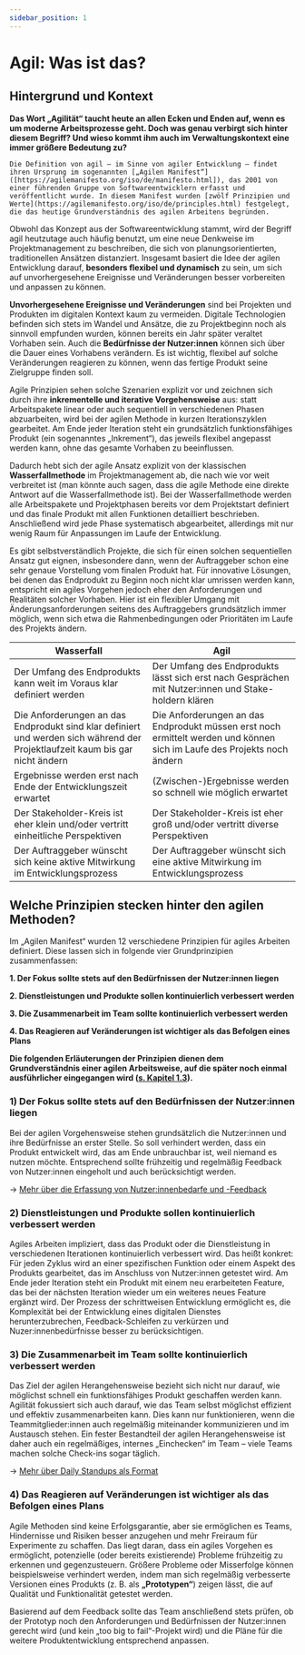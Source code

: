 ```yaml
---
sidebar_position: 1
---
```


# Agil: Was ist das?

## Hintergrund und Kontext

**Das Wort „Agilität“ taucht heute an allen Ecken und Enden auf, wenn es um moderne Arbeitsprozesse geht. Doch was genau verbirgt sich hinter diesem Begriff? Und wieso kommt ihm auch im Verwaltungskontext eine immer größere Bedeutung zu?**

`Die Definition von agil – im Sinne von agiler Entwicklung – findet ihren Ursprung im sogenannten [„Agilen Manifest“]([https://agilemanifesto.org/iso/de/manifesto.html]), das 2001 von einer führenden Gruppe von Softwareentwicklern erfasst und veröffentlicht wurde. In diesem Manifest wurden [zwölf Prinzipien und Werte](https://agilemanifesto.org/iso/de/principles.html) festgelegt, die das heutige Grundverständnis des agilen Arbeitens begründen.`

Obwohl das Konzept aus der Softwareentwicklung stammt, wird der Begriff agil heutzutage auch häufig benutzt, um eine neue Denkweise im Projektmanagement zu beschreiben, die sich von planungsorientierten, traditionellen Ansätzen distanziert. Insgesamt basiert die Idee der agilen Entwicklung darauf, **besonders flexibel und dynamisch** zu sein, um sich auf unvorhergesehene Ereignisse und Veränderungen besser vorbereiten und anpassen zu können.

**Unvorhergesehene Ereignisse und Veränderungen** sind bei Projekten und Produkten im digitalen Kontext kaum zu vermeiden. Digitale Technologien befinden sich stets im Wandel und Ansätze, die zu Projektbeginn noch als sinnvoll empfunden wurden, können bereits ein Jahr später veraltet Vorhaben sein. Auch die **Bedürfnisse der Nutzer:innen** können sich über die Dauer eines Vorhabens verändern. Es ist wichtig, flexibel auf solche Veränderungen reagieren zu können, wenn das fertige Produkt seine Zielgruppe finden soll.

Agile Prinzipien sehen solche Szenarien explizit vor und zeichnen sich durch ihre **inkrementelle und iterative Vorgehensweise** aus: statt Arbeitspakete linear oder auch sequentiell in verschiedenen Phasen abzuarbeiten, wird bei der agilen Methode in kurzen Iterationszyklen gearbeitet. Am Ende jeder Iteration steht ein grundsätzlich funktionsfähiges Produkt (ein sogenanntes „Inkrement“), das jeweils flexibel angepasst werden kann, ohne das gesamte Vorhaben zu beeinflussen.

Dadurch hebt sich der agile Ansatz explizit von der klassischen **Wasserfallmethode** im Projektmanagement ab, die nach wie vor weit verbreitet ist (man könnte auch sagen, dass die agile Methode eine direkte Antwort auf die Wasserfallmethode ist). Bei der Wasserfallmethode werden alle Arbeitspakete und Projektphasen bereits vor dem Projektstart definiert und das finale Produkt mit allen Funktionen detailliert beschrieben. Anschließend wird jede Phase systematisch abgearbeitet, allerdings mit nur wenig Raum für Anpassungen im Laufe der Entwicklung.

Es gibt selbstverständlich Projekte, die sich für einen solchen sequentiellen Ansatz gut eignen, insbesondere dann, wenn der Auftraggeber schon eine sehr genaue Vorstellung vom finalen Produkt hat. Für innovative Lösungen, bei denen das Endprodukt zu Beginn noch nicht klar umrissen werden kann, entspricht ein agiles Vorgehen jedoch eher den Anforderungen und Realitäten solcher Vorhaben. Hier ist ein flexibler Umgang mit Änderungsanforderungen seitens des Auftraggebers grundsätzlich immer möglich, wenn sich etwa die Rahmenbedingungen oder Prioritäten im Laufe des Projekts ändern.

| **Wasserfall**   | **Agil**  |
|---|---|
| Der Umfang des Endprodukts kann weit im Voraus klar definiert werden | Der Umfang des Endprodukts lässt sich erst nach Gesprächen mit Nutzer:innen und Stake- holdern klären  |
| Die Anforderungen an das Endprodukt sind klar definiert und werden sich während der Projektlaufzeit kaum bis gar nicht ändern | Die Anforderungen an das Endprodukt müssen erst noch ermittelt werden und können sich im Laufe des Projekts noch ändern |   
| Ergebnisse werden erst nach Ende der Entwicklungszeit erwartet   | (Zwischen-)Ergebnisse werden so schnell wie möglich erwartet |
| Der Stakeholder-Kreis ist eher klein und/oder vertritt einheitliche Perspektiven  | Der Stakeholder-Kreis ist eher groß und/oder vertritt diverse Perspektiven  |
| Der Auftraggeber wünscht sich keine aktive Mitwirkung im Entwicklungsprozess | Der Auftraggeber wünscht sich eine aktive Mitwirkung im Entwicklungsprozess |

## Welche Prinzipien stecken hinter den agilen Methoden?

Im „Agilen Manifest“ wurden 12 verschiedene Prinzipien für agiles Arbeiten definiert. Diese lassen sich in folgende vier Grundprinzipien zusammenfassen:

**1. Der Fokus sollte stets auf den Bedürfnissen der Nutzer:innen liegen**

**2. Dienstleistungen und Produkte sollen kontinuierlich verbessert werden**

**3. Die Zusammenarbeit im Team sollte kontinuierlich verbessert werden**

**4. Das Reagieren auf Veränderungen ist wichtiger als das Befolgen eines Plans**


**Die folgenden Erläuterungen der Prinzipien dienen dem Grundverständnis einer agilen Arbeitsweise, auf die später noch einmal ausführlicher eingegangen wird ([s. Kapitel 1.3](wie-arbeitet-man-agil)).**



### 1) Der Fokus sollte stets auf den Bedürfnissen der Nutzer:innen liegen

Bei der agilen Vorgehensweise stehen grundsätzlich die Nutzer:innen und ihre Bedürfnisse an erster Stelle. So soll verhindert werden, dass ein Produkt entwickelt wird, das am Ende unbrauchbar ist, weil niemand es nutzen möchte. Entsprechend sollte frühzeitig und regelmäßig Feedback von Nutzer:innen eingeholt und auch berücksichtigt werden.

→ [Mehr über die Erfassung von Nutzer:innenbedarfe und -Feedback](wie-arbeitet-man-agil#1-nutzerinnenbedarfe-erfassen-und-verstehen) 

### 2) Dienstleistungen und Produkte sollen kontinuierlich verbessert werden

Agiles Arbeiten impliziert, dass das Produkt oder die Dienstleistung in verschiedenen Iterationen kontinuierlich verbessert wird. Das heißt konkret: Für jeden Zyklus wird an einer spezifischen Funktion oder einem Aspekt des Produkts gearbeitet, das im Anschluss von Nutzer:innen getestet wird. Am Ende jeder Iteration steht ein Produkt mit einem neu erarbeiteten Feature, das bei der nächsten Iteration wieder um ein weiteres neues Feature ergänzt wird. Der Prozess der schrittweisen Entwicklung ermöglicht es, die Komplexität bei der Entwicklung eines digitalen Dienstes herunterzubrechen, Feedback-Schleifen zu verkürzen und Nuzer:innenbedürfnisse besser zu berücksichtigen.

### 3) Die Zusammenarbeit im Team sollte kontinuierlich verbessert werden

Das Ziel der agilen Herangehensweise bezieht sich nicht nur darauf, wie möglichst schnell ein funktionsfähiges Produkt geschaffen werden kann. Agilität fokussiert sich auch darauf, wie das Team selbst möglichst effizient und effektiv zusammenarbeiten kann. Dies kann nur funktionieren, wenn die Teammitglieder:innen auch regelmäßig miteinander kommunizieren und im Austausch stehen. Ein fester Bestandteil der agilen Herangehensweise ist daher auch ein regelmäßiges, internes „Einchecken“ im Team – viele Teams machen solche Check-ins sogar täglich.

→ [Mehr über Daily Standups als Format](wie-arbeitet-man-agil#daily-standup) 

### 4) Das Reagieren auf Veränderungen ist wichtiger als das Befolgen eines Plans

Agile Methoden sind keine Erfolgsgarantie, aber sie ermöglichen es Teams, Hindernisse und Risiken besser anzugehen und mehr Freiraum für Experimente zu schaffen. Das liegt daran, dass ein agiles Vorgehen es ermöglicht, potenzielle (oder bereits existierende) Probleme frühzeitig zu erkennen und gegenzusteuern. Größere Probleme oder Misserfolge können beispielsweise verhindert werden, indem man sich regelmäßig verbesserte Versionen eines Produkts (z. B. als **„Prototypen“**) zeigen lässt, die auf Qualität und Funktionalität getestet werden.

Basierend auf dem Feedback sollte das Team anschließend stets prüfen, ob der Prototyp noch den Anforderungen und Bedürfnissen der Nutzer:innen gerecht wird (und kein „too big to fail“-Projekt wird) und die Pläne für die weitere Produktentwicklung entsprechend anpassen.

